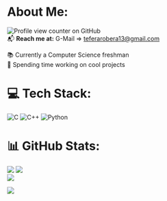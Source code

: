 # About Me:
![Profile view counter on GitHub](https://komarev.com/ghpvc/?username=Glowingspy)<br/>
📬 **Reach me at:** G-Mail => teferarobera13@gmail.com  


📚 Currently a Computer Science freshman<br>💭 Spending time working on cool projects


# 💻 Tech Stack:
![C](https://img.shields.io/badge/c-%2300599C.svg?style=for-the-badge&logo=c&logoColor=white) ![C++](https://img.shields.io/badge/c++-%2300599C.svg?style=for-the-badge&logo=c%2B%2B&logoColor=white) ![Python](https://img.shields.io/badge/python-3670A0?style=for-the-badge&logo=python&logoColor=ffdd54)
# 📊 GitHub Stats:
![](https://github-readme-stats.vercel.app/api?username=Glowingspy&theme=dark&hide_border=false&include_all_commits=false&count_private=false)
![](https://github-readme-streak-stats.herokuapp.com/?user=Glowingspy&theme=dark&hide_border=false)<br/>
![](https://github-readme-stats.vercel.app/api/top-langs/?username=Glowingspy&theme=dark&hide_border=false&include_all_commits=false&count_private=false&layout=compact)

[![](https://visitcount.itsvg.in/api?id=Glowingspy&icon=0&color=0)](https://visitcount.itsvg.in)




<!-- Proudly created with GPRM ( https://gprm.itsvg.in ) -->
